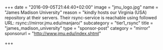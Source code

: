 +++
date = "2016-09-05T21:44:40+02:00"
image = "jmu_logo.jpg"
name = "James Madison University"
reason = "kindly hosts our Virginia (USA) repository at their servers. Their rsync-service is reachable using followed URL: rsync://mirror.jmu.edu/manjaro/"
subcategory = "tier1_rsync"
title = "james_madison_university"
type = "sponsor-post"
category = "mirror"
sponsorurl = "http://www.jmu.edu/index.shtml"

+++


